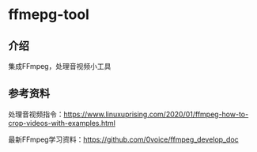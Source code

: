 # ffmepg-tool
## 介绍
集成FFmpeg，处理音视频小工具

## 参考资料
处理音视频指令：https://www.linuxuprising.com/2020/01/ffmpeg-how-to-crop-videos-with-examples.html

最新FFmpeg学习资料：https://github.com/0voice/ffmpeg_develop_doc
